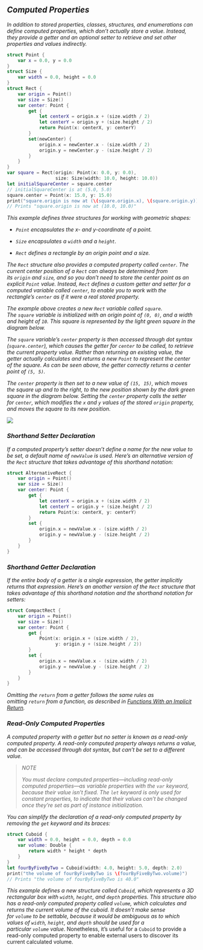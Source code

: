 ## *Computed Properties*

*In addition to stored properties, classes, structures, and enumerations can define computed properties, which don’t actually store a value. Instead, they provide a getter and an optional setter to retrieve and set other properties and values indirectly.*

```swift
struct Point {
    var x = 0.0, y = 0.0
}
struct Size {
    var width = 0.0, height = 0.0
}
struct Rect {
    var origin = Point()
    var size = Size()
    var center: Point {
        get {
            let centerX = origin.x + (size.width / 2)
            let centerY = origin.y + (size.height / 2)
            return Point(x: centerX, y: centerY)
        }
        set(newCenter) {
            origin.x = newCenter.x - (size.width / 2)
            origin.y = newCenter.y - (size.height / 2)
        }
    }
}
var square = Rect(origin: Point(x: 0.0, y: 0.0),
                  size: Size(width: 10.0, height: 10.0))
let initialSquareCenter = square.center
// initialSquareCenter is at (5.0, 5.0)
square.center = Point(x: 15.0, y: 15.0)
print("square.origin is now at (\(square.origin.x), \(square.origin.y))")
// Prints "square.origin is now at (10.0, 10.0)"
```

*This example defines three structures for working with geometric shapes:*

- *`Point` encapsulates the x- and y-coordinate of a point.*

- *`Size` encapsulates a `width` and a `height`.*

- *`Rect` defines a rectangle by an origin point and a size.*

*The `Rect` structure also provides a computed property called `center`. The current center position of a `Rect` can always be determined from its `origin` and `size`, and so you don’t need to store the center point as an explicit `Point` value. Instead, `Rect` defines a custom getter and setter for a computed variable called `center`, to enable you to work with the rectangle’s `center` as if it were a real stored property.*

*The example above creates a new `Rect` variable called `square`. The `square` variable is initialized with an origin point of `(0, 0)`, and a width and height of `10`. This square is represented by the light green square in the diagram below.*

*The `square` variable’s `center` property is then accessed through dot syntax (`square.center`), which causes the getter for `center` to be called, to retrieve the current property value. Rather than returning an existing value, the getter actually calculates and returns a new `Point` to represent the center of the square. As can be seen above, the getter correctly returns a center point of `(5, 5)`.*

*The `center` property is then set to a new value of `(15, 15)`, which moves the square up and to the right, to the new position shown by the dark green square in the diagram below. Setting the `center` property calls the setter for `center`, which modifies the `x` and `y` values of the stored `origin` property, and moves the square to its new position.*

![](https://docs.swift.org/swift-book/_images/computedProperties_2x.png)

### *Shorthand Setter Declaration*

*If a computed property’s setter doesn’t define a name for the new value to be set, a default name of `newValue` is used. Here’s an alternative version of the `Rect` structure that takes advantage of this shorthand notation:*

```swift
struct AlternativeRect {
    var origin = Point()
    var size = Size()
    var center: Point {
        get {
            let centerX = origin.x + (size.width / 2)
            let centerY = origin.y + (size.height / 2)
            return Point(x: centerX, y: centerY)
        }
        set {
            origin.x = newValue.x - (size.width / 2)
            origin.y = newValue.y - (size.height / 2)
        }
    }
}
```

### *Shorthand Getter Declaration*

*If the entire body of a getter is a single expression, the getter implicitly returns that expression. Here’s an another version of the `Rect` structure that takes advantage of this shorthand notation and the shorthand notation for setters:*

```swift
struct CompactRect {
    var origin = Point()
    var size = Size()
    var center: Point {
        get {
            Point(x: origin.x + (size.width / 2),
                  y: origin.y + (size.height / 2))
        }
        set {
            origin.x = newValue.x - (size.width / 2)
            origin.y = newValue.y - (size.height / 2)
        }
    }
}
```

*Omitting the `return` from a getter follows the same rules as omitting `return` from a function, as described in [Functions With an Implicit Return](https://docs.swift.org/swift-book/LanguageGuide/Functions.html#ID607).*

### *Read-Only Computed Properties*

*A computed property with a getter but no setter is known as a read-only computed property. A read-only computed property always returns a value, and can be accessed through dot syntax, but can’t be set to a different value.*

> *NOTE*
> 
> *You must declare computed properties—including read-only computed properties—as variable properties with the `var` keyword, because their value isn’t fixed. The `let` keyword is only used for constant properties, to indicate that their values can’t be changed once they’re set as part of instance initialization.*

*You can simplify the declaration of a read-only computed property by removing the `get` keyword and its braces:*

```swift
struct Cuboid {
    var width = 0.0, height = 0.0, depth = 0.0
    var volume: Double {
        return width * height * depth
    }
}
let fourByFiveByTwo = Cuboid(width: 4.0, height: 5.0, depth: 2.0)
print("the volume of fourByFiveByTwo is \(fourByFiveByTwo.volume)")
// Prints "the volume of fourByFiveByTwo is 40.0"
```

*This example defines a new structure called `Cuboid`, which represents a 3D rectangular box with `width`, `height`, and `depth` properties. This structure also has a read-only computed property called `volume`, which calculates and returns the current volume of the cuboid. It doesn’t make sense for `volume` to be settable, because it would be ambiguous as to which values of `width`, `height`, and `depth` should be used for a particular `volume` value*. Nonetheless, it’s useful for a `Cuboid` to provide a read-only computed property to enable external users to discover its current calculated volume.
